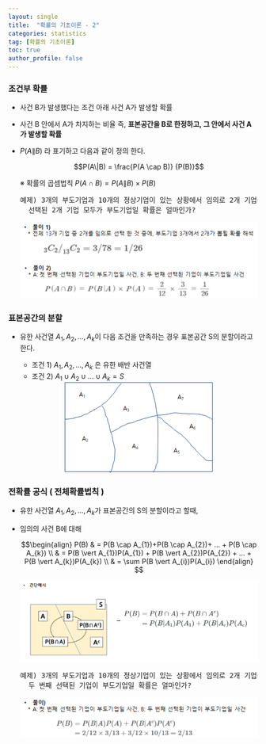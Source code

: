 ```yaml
---
layout: single
title:  "확률의 기초이론 - 2"
categories: statistics
tag: [확률의 기초이론]
toc: true
author_profile: false
---
```


### 조건부 확률

* 사건 B가 발생했다는 조건 아래 사건 A가 발생할 확률
* 사건 B 안에서 A가 차지하는 비율 즉, **표본공간을 B로 한정하고, 그 안에서 사건 A가 발생할 확률**
* $P(A\|B)$ 라 표기하고 다음과 같이 정의 한다.
  
    $$P(A\|B) = \frac{P(A \cap B)} {P(B)}$$

  ※ 확률의 곱셈법칙 $P(A \cap B) = P(A\|B) \times P(B)$

    <pre>예제) 3개의 부도기업과 10개의 정상기업이 있는 상황에서 임의로 2개 기업을 선택하였을 경우
    선택된 2개 기업 모두가 부도기업일 확률은 얼마인가?</pre>
  
  <img src="../../images/2022-03-11-prob-2/pic-1.png" />

### 표본공간의 분할

* 유한 사건열 $A_{1},A_{2}, ... , A_{k}$이 다음 조건을 만족하는 경우 표본공간 S의 분할이라고 한다.
  * 조건 1) $A_{1},A_{2}, ... , A_{k}$ 은 유한 배반 사건열
  * 조건 2) $A_{1} \cup A_{2} \cup  ... \cup  A_{k}=S$
  
  <center><img src="../../images/2022-03-11-prob-2/pic-2.png" /></center>


### 전확률 공식 ( 전체확률법칙 )

* 유한 사건열 $A_{1},A_{2}, ... , A_{k}$가 표본공간의 S의 분할이라고 할때, 
* 임의의 사건 B에 대해
  
  $$\begin{align} P(B) & = P(B \cap A_{1})+P(B \cap A_{2})+ ... + P(B \cap A_{k}) \\
    & = P(B \vert A_{1})P(A_{1}) + P(B \vert A_{2})P(A_{2}) + ... + P(B \vert A_{k})P(A_{k}) \\
    & = \sum P(B \vert A_{i})P(A_{i})  \end{align} $$

  <img src="../../images/2022-03-11-prob-2/pic-4.png" />   


    <pre>예제) 3개의 부도기업과 10개의 정상기업이 있는 상황에서 임의로 2개 기업을 선택하였을 경우 
    두 번째 선택된 기업이 부도기업일 확률은 얼마인가?</pre>

  <img src="../../images/2022-03-11-prob-2/pic-5.png" />